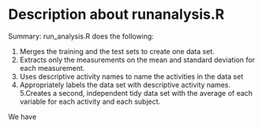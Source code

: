 Description about runanalysis.R
=======
Summary: 
run_analysis.R does the following: 

 1. Merges the training and the test sets to create one data set.
 2. Extracts only the measurements on the mean and standard deviation for each measurement. 
 3. Uses descriptive activity names to name the activities in the data set
 4. Appropriately labels the data set with descriptive activity names. 
 5.Creates a second, independent tidy data set with the average of each variable for each activity and each subject. 

We have 
